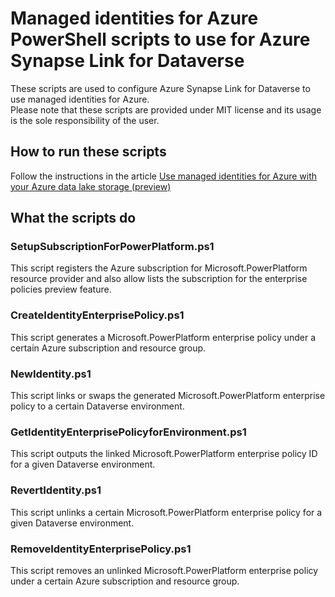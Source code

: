 # Managed identities for Azure PowerShell scripts to use for Azure Synapse Link for Dataverse

These scripts are used to configure Azure Synapse Link for Dataverse to use managed identities for Azure.
</br>
Please note that these scripts are provided under MIT license and its usage is the sole responsibility of the user.

## How to run these scripts

Follow the instructions in the article [Use managed identities for Azure with your Azure data lake storage (preview)](https://learn.microsoft.com/power-apps/maker/data-platform/azure-synapse-link-msi)

## What the scripts do

### SetupSubscriptionForPowerPlatform.ps1
This script registers the Azure subscription for Microsoft.PowerPlatform resource provider and also allow lists the subscription for the enterprise policies preview feature.

### CreateIdentityEnterprisePolicy.ps1
This script generates a Microsoft.PowerPlatform enterprise policy under a certain Azure subscription and resource group.

### NewIdentity.ps1
This script links or swaps the generated Microsoft.PowerPlatform enterprise policy to a certain Dataverse environment.

### GetIdentityEnterprisePolicyforEnvironment.ps1
This script outputs the linked Microsoft.PowerPlatform enterprise policy ID for a given Dataverse environment.

### RevertIdentity.ps1
This script unlinks a certain Microsoft.PowerPlatform enterprise policy for a given Dataverse environment.

### RemoveIdentityEnterprisePolicy.ps1
This script removes an unlinked Microsoft.PowerPlatform enterprise policy under a certain Azure subscription and resource group.
